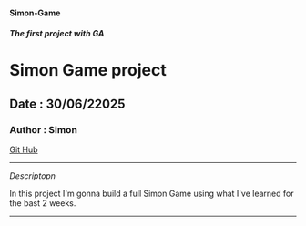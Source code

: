 #### Simon-Game
##### The first project with GA 

# Simon Game project 
## Date : 30/06/22025
### Author : Simon

[Git Hub](https://github.com/alqaassass/Simon-Game-)

***

*Descriptopn*

In this project I'm gonna build a full Simon Game using what I've learned for the bast 2 weeks.

***